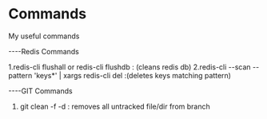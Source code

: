 # Commands
My useful commands

----Redis Commands

1.redis-cli flushall or 
  redis-cli flushdb : (cleans redis db)
2.redis-cli --scan --pattern 'keys*' | xargs redis-cli del  :(deletes keys matching pattern)


----GIT Commands

1. git clean -f -d : removes all untracked file/dir from branch
